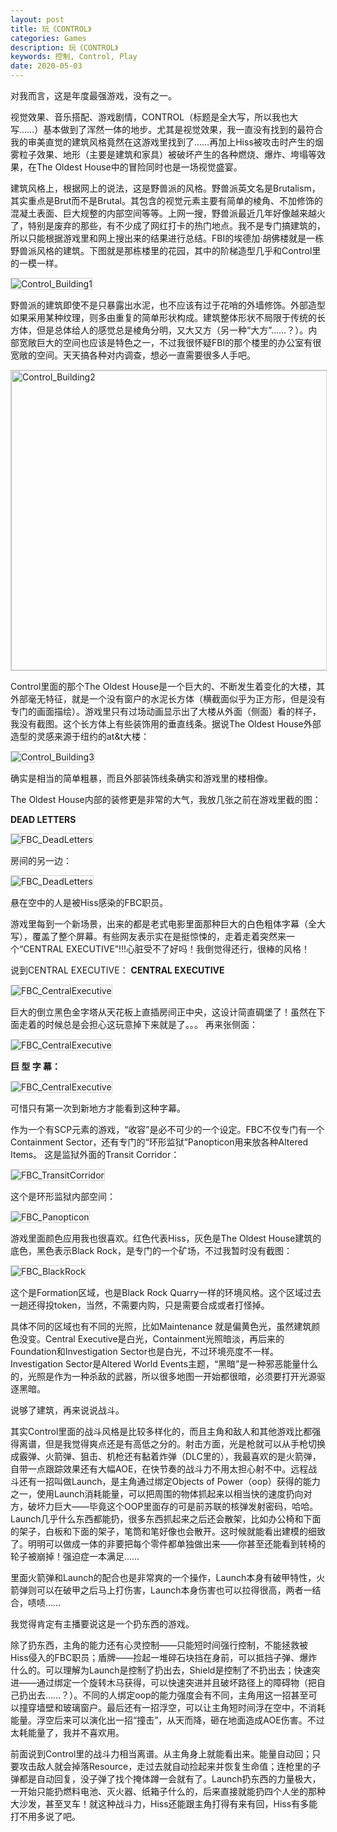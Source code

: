 ```yaml
---
layout: post
title: 玩《CONTROL》
categories: Games
description: 玩《CONTROL》
keywords: 控制, Control, Play
date: 2020-05-03
---
```


对我而言，这是年度最强游戏，没有之一。

视觉效果、音乐搭配、游戏剧情，CONTROL（标题是全大写，所以我也大写……）基本做到了浑然一体的地步。尤其是视觉效果，我一直没有找到的最符合我的审美直觉的建筑风格竟然在这游戏里找到了……再加上Hiss被攻击时产生的烟雾粒子效果、地形（主要是建筑和家具）被破坏产生的各种燃烧、爆炸、垮塌等效果，在The Oldest House中的冒险同时也是一场视觉盛宴。

建筑风格上，根据网上的说法，这是野兽派的风格。野兽派英文名是Brutalism，其实重点是Brut而不是Brutal。其包含的视觉元素主要有简单的棱角、不加修饰的混凝土表面、巨大规整的内部空间等等。上网一搜，野兽派最近几年好像越来越火了，特别是废弃的那些，有不少成了网红打卡的热门地点。我不是专门搞建筑的，所以只能根据游戏里和网上搜出来的结果进行总结。FBI的埃德加·胡佛楼就是一栋野兽派风格的建筑。下图就是那栋楼里的花园，其中的阶梯造型几乎和Control里的一模一样。

<img style="height:auto;width:auto;border:1px solid lightgrey;" src="{{ assets_base_url }}/images/blog/control/control1.png" alt="Control_Building1" />

野兽派的建筑即使不是只暴露出水泥，也不应该有过于花哨的外墙修饰。外部造型如果采用某种纹理，则多由重复的简单形状构成。建筑整体形状不局限于传统的长方体，但是总体给人的感觉总是棱角分明，又大又方（另一种“大方”……？）。内部宽敞巨大的空间也应该是特色之一，不过我很怀疑FBI的那个楼里的办公室有很宽敞的空间。天天搞各种对内调查，想必一直需要很多人手吧。

<img style="height:480px;width:640px;border:1px solid lightgrey;" src="{{ assets_base_url }}/images/blog/control/control2.png" alt="Control_Building2" />

Control里面的那个The Oldest House是一个巨大的、不断发生着变化的大楼，其外部毫无特征，就是一个没有窗户的水泥长方体（横截面似乎为正方形，但是没有专门的画面描绘）。游戏里只有过场动画显示出了大楼从外面（侧面）看的样子，我没有截图。这个长方体上有些装饰用的垂直线条。据说The Oldest House外部造型的灵感来源于纽约的at&t大楼：

<img style="height:auto;width:auto;border:1px solid lightgrey;" src="{{ assets_base_url }}/images/blog/control/control3.png" alt="Control_Building3" />

确实是相当的简单粗暴，而且外部装饰线条确实和游戏里的楼相像。

The Oldest House内部的装修更是非常的大气，我放几张之前在游戏里截的图：

**DEAD LETTERS**

<img style="height:auto;width:auto;border:1px solid lightgrey;" src="{{ site.url }}/images/blog/control/control_fbc1.png" alt="FBC_DeadLetters" />

房间的另一边：

<img style="height:auto;width:auto;border:1px solid lightgrey;" src="{{ assets_base_url }}/images/blog/control/control_fbc2.png" alt="FBC_DeadLetters" />

悬在空中的人是被Hiss感染的FBC职员。

游戏里每到一个新场景，出来的都是老式电影里面那种巨大的白色粗体字幕（全大写），覆盖了整个屏幕。有些网友表示实在是挺惊悚的，走着走着突然来一个“CENTRAL EXECUTIVE”!!!心脏受不了好吗！我倒觉得还行，很棒的风格！

说到CENTRAL EXECUTIVE：
**CENTRAL EXECUTIVE**

<img style="height:auto;width:auto;border:1px solid lightgrey;" src="{{ site.url }}/images/blog/control/control_fbc3.png" alt="FBC_CentralExecutive" />

巨大的倒立黑色金字塔从天花板上直插房间正中央，这设计简直碉堡了！虽然在下面走着的时候总是会担心这玩意掉下来就是了。。。
再来张侧面：

<img style="height:auto;width:auto;border:1px solid lightgrey;" src="{{ site.url }}/images/blog/control/control_fbc4.png" alt="FBC_CentralExecutive" />

**巨  型  字  幕：**

<img style="height:auto;width:auto;border:1px solid lightgrey;" src="{{ site.url }}/images/blog/control/control_fbc5.png" alt="FBC_CentralExecutive" />

可惜只有第一次到新地方才能看到这种字幕。

作为一个有SCP元素的游戏，“收容”是必不可少的一个设定。FBC不仅专门有一个Containment Sector，还有专门的“环形监狱”Panopticon用来放各种Altered Items。
这是监狱外面的Transit Corridor：

<img style="height:auto;width:auto;border:1px solid lightgrey;" src="{{ site.url }}/images/blog/control/control_fbc6.png" alt="FBC_TransitCorridor" />

这个是环形监狱内部空间：

<img style="height:auto;width:auto;border:1px solid lightgrey;" src="{{ site.url }}/images/blog/control/control_fbc8.png" alt="FBC_Panopticon" />

游戏里面颜色应用我也很喜欢。红色代表Hiss，灰色是The Oldest House建筑的底色，黑色表示Black Rock，是专门的一个矿场，不过我暂时没有截图：

<img style="height:auto;width:auto;border:1px solid lightgrey;" src="{{ site.url }}/images/blog/control/control_fbc9.png" alt="FBC_BlackRock" />

这个是Formation区域，也是Black Rock Quarry一样的环境风格。这个区域过去一趟还得投token，当然，不需要内购，只是需要合成或者打怪掉。

具体不同的区域也有不同的光照，比如Maintenance 就是偏黄色光，虽然建筑颜色没变。Central Executive是白光，Containment光照暗淡，再后来的Foundation和Investigation Sector也是白光，不过环境亮度不一样。Investigation Sector是Altered World Events主题，“黑暗”是一种邪恶能量什么的，光照是作为一种杀敌的武器，所以很多地图一开始都很暗，必须要打开光源驱逐黑暗。

说够了建筑，再来说说战斗。

其实Control里面的战斗风格是比较多样化的，而且主角和敌人和其他游戏比都强得离谱，但是我觉得爽点还是有高低之分的。射击方面，光是枪就可以从手枪切换成霰弹、火箭弹、狙击、机枪还有黏着炸弹（DLC里的），我最喜欢的是火箭弹，自带一点跟踪效果还有大幅AOE，在快节奏的战斗力不用太担心射不中。远程战斗还有一招叫做Launch，是主角通过绑定Objects of Power（oop）获得的能力之一，使用Launch消耗能量，可以把周围的物体抓起来以相当快的速度扔向对方，破坏力巨大——毕竟这个OOP里面存的可是前苏联的核弹发射密码，哈哈。Launch几乎什么东西都能扔，很多东西抓起来之后还会散架，比如办公椅和下面的架子，白板和下面的架子，笔筒和笔好像也会散开。这时候就能看出建模的细致了。明明可以做成一体的非要把每个零件都单独做出来——你甚至还能看到转椅的轮子被崩掉！强迫症一本满足……

里面火箭弹和Launch的配合也是非常爽的一个操作，Launch本身有破甲特性，火箭弹则可以在破甲之后马上打伤害，Launch本身伤害也可以拉得很高，两者一结合，啧啧……

我觉得肯定有主播要说这是一个扔东西的游戏。

除了扔东西，主角的能力还有心灵控制——只能短时间强行控制，不能拯救被Hiss侵入的FBC职员；盾牌——捡起一堆碎石块挡在身前，可以抵挡子弹、爆炸什么的。可以理解为Launch是控制了扔出去，Shield是控制了不扔出去；快速突进——通过绑定一个旋转木马获得，可以快速突进并且破坏路径上的障碍物（把自己扔出去……？）。不同的人绑定oop的能力强度会有不同，主角用这一招甚至可以撞穿墙壁和玻璃窗户。最后还有一招浮空，可以让主角短时间浮在空中，不消耗能量。浮空后来可以演化出一招“撞击”，从天而降，砸在地面造成AOE伤害。不过太耗能量了，我并不喜欢用。

前面说到Control里的战斗力相当离谱。从主角身上就能看出来。能量自动回；只要攻击敌人就会掉落Resource，走过去就自动捡起来并恢复生命值；连枪里的子弹都是自动回复，没子弹了找个掩体蹲一会就有了。Launch扔东西的力量极大，一开始只能扔燃料电池、灭火器、纸箱子什么的，后来直接就能扔四个人坐的那种大沙发，甚至叉车！就这种战斗力，Hiss还能跟主角打得有来有回，Hiss有多能打不用多说了吧。

